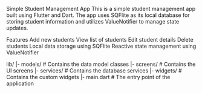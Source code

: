 Simple Student Management App
This is a simple student management app built using Flutter and Dart. The app uses SQFlite as its local database for storing student information and utilizes ValueNotifier to manage state updates.

Features
Add new students
View list of students
Edit student details
Delete students
Local data storage using SQFlite
Reactive state management using ValueNotifier


lib/
|- models/         # Contains the data model classes
|- screens/        # Contains the UI screens
|- services/       # Contains the database services
|- widgets/        # Contains the custom widgets
|- main.dart       # The entry point of the application
